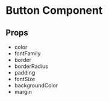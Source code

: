 # Button Component

## Props

- color
- fontFamily
- border
- borderRadius
- padding
- fontSize
- backgroundColor
- margin
